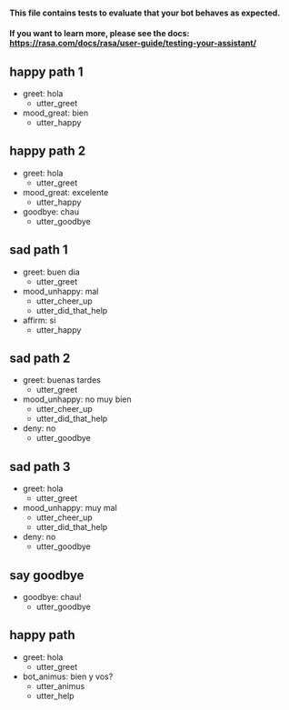 #### This file contains tests to evaluate that your bot behaves as expected.
#### If you want to learn more, please see the docs: https://rasa.com/docs/rasa/user-guide/testing-your-assistant/

## happy path 1
* greet: hola
  - utter_greet
* mood_great: bien
  - utter_happy

## happy path 2
* greet: hola
  - utter_greet
* mood_great: excelente
  - utter_happy
* goodbye: chau
  - utter_goodbye

## sad path 1
* greet: buen dia
  - utter_greet
* mood_unhappy: mal
  - utter_cheer_up
  - utter_did_that_help
* affirm: si
  - utter_happy

## sad path 2
* greet: buenas tardes
  - utter_greet
* mood_unhappy: no muy bien
  - utter_cheer_up
  - utter_did_that_help
* deny: no
  - utter_goodbye

## sad path 3
* greet: hola
  - utter_greet
* mood_unhappy: muy mal
  - utter_cheer_up
  - utter_did_that_help
* deny: no
  - utter_goodbye

## say goodbye
* goodbye: chau!
  - utter_goodbye


## happy path
* greet: hola
  - utter_greet
* bot_animus: bien y vos?
  - utter_animus
  - utter_help